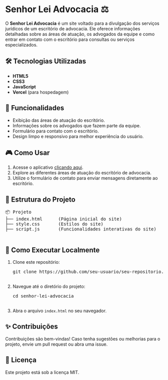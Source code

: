 
<body>
  <h1>Senhor Lei Advocacia ⚖️</h1>
  <p>
    O <strong>Senhor Lei Advocacia</strong> é um site voltado para a divulgação dos serviços jurídicos de um escritório de advocacia. 
    Ele oferece informações detalhadas sobre as áreas de atuação, os advogados da equipe e como entrar em contato com o escritório para 
    consultas ou serviços especializados.
  </p>

  <h2>🛠 Tecnologias Utilizadas</h2>
  <ul>
    <li><strong>HTML5</strong></li>
    <li><strong>CSS3</strong></li>
    <li><strong>JavaScript</strong></li>
    <li><strong>Vercel</strong> (para hospedagem)</li>
  </ul>

  <h2>🚀 Funcionalidades</h2>
  <ul>
    <li>Exibição das áreas de atuação do escritório.</li>
    <li>Informações sobre os advogados que fazem parte da equipe.</li>
    <li>Formulário para contato com o escritório.</li>
    <li>Design limpo e responsivo para melhor experiência do usuário.</li>
  </ul>

  <h2>🎮 Como Usar</h2>
  <ol>
    <li>Acesse o aplicativo <a href="https://senhor-lei-advocacia-weld.vercel.app/" target="_blank">clicando aqui</a>.</li>
    <li>Explore as diferentes áreas de atuação do escritório de advocacia.</li>
    <li>Utilize o formulário de contato para enviar mensagens diretamente ao escritório.</li>
  </ol>

  <h2>📂 Estrutura do Projeto</h2>
  <pre>
📦 Projeto
├── index.html      (Página inicial do site)
├── style.css       (Estilos do site)
├── script.js       (Funcionalidades interativas do site)
  </pre>

  <h2>📢 Como Executar Localmente</h2>
  <ol>
    <li>Clone este repositório:</li>
    <pre>
git clone https://github.com/seu-usuario/seu-repositorio.git
    </pre>
    <li>Navegue até o diretório do projeto:</li>
    <pre>
cd senhor-lei-advocacia
    </pre>
    <li>Abra o arquivo <code>index.html</code> no seu navegador.</li>
  </ol>

  <h2>✨ Contribuições</h2>
  <p>Contribuições são bem-vindas! Caso tenha sugestões ou melhorias para o projeto, envie um pull request ou abra uma issue.</p>

  <h2>📜 Licença</h2>
  <p>Este projeto está sob a licença MIT.</p>
</body>
</html>
